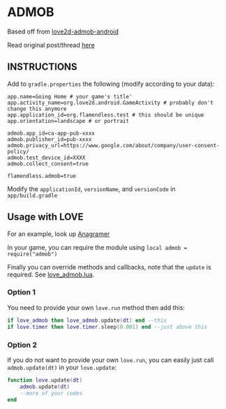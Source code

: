# ADMOB

Based off from [love2d-admob-android](https://bitbucket.org/bio1712/love2d-admob-android/src/master/)

Read original post/thread [here](https://love2d.org/forums/viewtopic.php?f=5&t=84226)

## INSTRUCTIONS

Add to `gradle.properties` the following (modify according to your data):
```
app.name=Going Home # your game's title'
app.activity_name=org.love2d.android.GameActivity # probably don't change this anymore
app.application_id=org.flamendless.test # this should be unique
app.orientation=landscape # or portrait

admob.app_id=ca-app-pub-xxxx
admob.publisher_id=pub-xxxx
admob.privacy_url=https://www.google.com/about/company/user-consent-policy/
admob.test_device_id=XXXX
admob.collect_consent=true

flamendless.admob=true
```

Modify the `applicationId`, `versionName`, and `versionCode` in `app/build.gradle`


## Usage with LOVE

For an example, look up [Anagramer](https://github.com/flamendless/anagramer)

In your game, you can require the module using `local admob = require("admob")`

Finally you can override methods and callbacks, note that the `update` is required.
See [love_admob.lua](https://github.com/flamendless/Anagramer/blob/master/modules/love_admob.lua).

### Option 1
You need to provide your own `love.run` method then add this:
```lua
if love_admob then love_admob.update(dt) end --this
if love.timer then love.timer.sleep(0.001) end --just above this
```

### Option 2
If you do not want to provide your own `love.run`, you can easily just call
`admob.update(dt)` in your `love.update`:
```lua
function love.update(dt)
	admob.update(dt)
	--more of your codes
end
```
